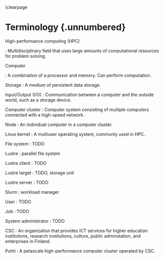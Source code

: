 \clearpage

# Terminology {.unnumbered}
High-performance computing (HPC)

: Multidisciplinary field that uses large amounts of computational resources for problem solving.

Computer

: A combination of a processor and memory.
  Can perform computation.

Storage
: A medium of persistent data storage.

Input/Output (I/O)
: Communication between a computer and the outside world, such as a storage device.

Computer cluster
: Computer system consisting of multiple computers connected with a high-speed network.

Node
: An individual computer in a computer cluster.

Linux kernel
: A multiuser operating system, commonly used in HPC.

File system
: TODO

Lustre
: parallel file system

Lustre client
: TODO

Lustre target
: TODO, storage unit

Lustre server
: TODO

Slurm
: workload manager

User
: TODO

Job
: TODO

System administrator
: TODO

CSC
: An organization that provides ICT services for higher education institutions, research institutions, culture, public adminstation, and enterprises in Finland.

Puhti
: A petascale high-performance computer cluster operated by CSC.

